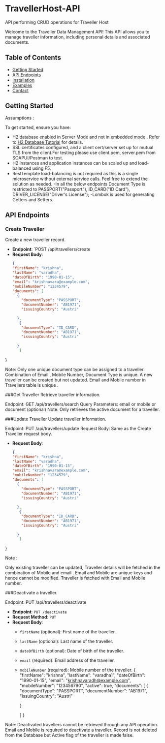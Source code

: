 # TravellerHost-API
API performing CRUD operations for Traveller Host

Welcome to the Traveller Data Management API! This API allows you to manage traveller information, including personal details and associated documents.
## Table of Contents
- [Getting Started](#getting-started)
- [API Endpoints](#api-endpoints)
- [Installation](#installation)
- [Examples](#examples)
- [Contact](#contact)

## Getting Started
Assumptions :

To get started, ensure you have:
- H2 database enabled in Server Mode and not in embedded mode . Refer to [H2 Database Tutorial](https://www.h2database.com/html/tutorial.html) for details.
- SSL certificates configured, and a client cert/server set up for mutual TLS from the client.For testing please use client.pem, server.pem from SOAPUI/Postman to test.
- H2 instances and application instances can be scaled up and load-balanced using F5.
- RestTemplate load-balancing is not required as this is a single microservice without external service calls. Feel free to extend the solution as needed.
-In all the below endpoints Document Type is restricted to 
	PASSPORT("Passport"),
    ID_CARD("ID Card"),
    DRIVER_LICENSE("Driver's License");
-Lombok is used for generating Getters and Setters.
    
## API Endpoints


### Create Traveller

Create a new traveller record.

- **Endpoint**: `POST /api/travellers/create
- **Request Body**:
  ```json
  {
  "firstName": "krishna",
  "lastName": "varadha",
  "dateOfBirth": "1990-01-15",
  "email": "krishnavara@example.com",
  "mobileNumber": "1234579",
  "documents": [
    {
      "documentType": "PASSPORT",
      "documentNumber": "AB1971",
      "issuingCountry": "Austri"
     
    },
     {
      "documentType": "ID_CARD",
      "documentNumber": "AB1971",
      "issuingCountry": "Austri"
     
    }
     ]
}

Note: Only one unique document type can be assigned to a traveller.
Combination of Email , Mobile Number, Document Type is unique.
A new traveller can  be created but not updated.
Email and Mobile number in Travellers table is unique .

###Get Traveller
Retrieve traveller information.

Endpoint: GET /api/travellers/search
Query Parameters:
email or mobile or document (optional)
Note: Only retrieves the active document for a traveller.

###Update Traveller
Update traveller information.

Endpoint: PUT /api/travellers/update
Request Body: Same as the Create Traveller request body.

- **Request Body**:
  ```json
  {
  "firstName": "krishna",
  "lastName": "varadha",
  "dateOfBirth": "1990-01-15",
  "email": "krishnavara@example.com",
  "mobileNumber": "1234579",
  "documents": [
    {
      "documentType": "PASSPORT",
      "documentNumber": "AB1971",
      "issuingCountry": "Austri"
     
    },
     {
      "documentType": "ID_CARD",
      "documentNumber": "AB1971",
      "issuingCountry": "Austri"
     
    }
     ]
}

Note :

Only existing traveller can be updated, Traveller details will be fetched in the combination of Mobile and email .
Email and Mobile are unique keys and hence cannot be modified.
Traveller is fetched with Email and Mobile number.

###Deactivate a traveller.

Endpoint: PUT /api/travellers/deactivate

- **Endpoint**: `PUT /deactivate`
- **Request Method**: `PUT`
- **Request Body**:
  - `firstName` (optional): First name of the traveller.
  - `lastName` (optional): Last name of the traveller.
  - `dateOfBirth` (optional): Date of birth of the traveller.
  - `email` (required): Email address of the traveller.
  - `mobileNumber` (required): Mobile number of the traveller.
{
  "firstName": "krishna",
  "lastName": "varadha1",
  "dateOfBirth": "1990-01-15",
  "email": "krishnavaradh@example.com",
  "mobileNumber": "123456790",
  "active": true,
  "documents": [
    {
      "documentType": "PASSPORT",
      "documentNumber": "AB1971",
      "issuingCountry": "Austri"
     
    }
    
     ]
}

Note: Deactivated travellers cannot be retrieved through any API operation.
Email and Mobile is required to deactivate a traveller.
Record is not deleted from the Database but Active flag of the traveller is made false.